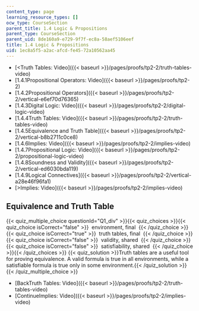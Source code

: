 ```yaml
---
content_type: page
learning_resource_types: []
ocw_type: CourseSection
parent_title: 1.4 Logic & Propositions
parent_type: CourseSection
parent_uid: 8de160a9-e729-9f7f-ec8a-58aef5106eef
title: 1.4 Logic & Propositions
uid: 1ec8a5f5-a2ac-afcd-fe45-72a10562aa45
---
```


*   [\<Truth Tables: Video]({{< baseurl >}}/pages/proofs/tp2-2/truth-tables-video)
*   [1.4.1Propositional Operators: Video]({{< baseurl >}}/pages/proofs/tp2-2)
*   [1.4.2Propositional Operators]({{< baseurl >}}/pages/proofs/tp2-2/vertical-e6ef70d76365)
*   [1.4.3Digital Logic: Video]({{< baseurl >}}/pages/proofs/tp2-2/digital-logic-video)
*   [1.4.4Truth Tables: Video]({{< baseurl >}}/pages/proofs/tp2-2/truth-tables-video)
*   [1.4.5Equivalence and Truth Table]({{< baseurl >}}/pages/proofs/tp2-2/vertical-b8b2711c0ce8)
*   [1.4.6Implies: Video]({{< baseurl >}}/pages/proofs/tp2-2/implies-video)
*   [1.4.7Propositional Logic: Video]({{< baseurl >}}/pages/proofs/tp2-2/propositional-logic-video)
*   [1.4.8Soundness and Validity]({{< baseurl >}}/pages/proofs/tp2-2/vertical-ed6030bda119)
*   [1.4.9Logical Connectives]({{< baseurl >}}/pages/proofs/tp2-2/vertical-a28e46f96fa1)
*   [\>Implies: Video]({{< baseurl >}}/pages/proofs/tp2-2/implies-video)

Equivalence and Truth Table
---------------------------

  
{{< quiz_multiple_choice questionId="Q1_div" >}}{{< quiz_choices >}}{{< quiz_choice isCorrect="false" >}}&nbsp; environment, final &nbsp;{{< /quiz_choice >}}
{{< quiz_choice isCorrect="true" >}}&nbsp; truth tables, final &nbsp;{{< /quiz_choice >}}
{{< quiz_choice isCorrect="false" >}}&nbsp; validity, shared &nbsp;{{< /quiz_choice >}}
{{< quiz_choice isCorrect="false" >}}&nbsp; satisfiability, shared &nbsp;{{< /quiz_choice >}}{{< /quiz_choices >}}
{{< quiz_solution >}}Truth tables are a useful tool for proving equivalence. A valid formula is true in all environments, while a satisfiable formula is true only in some environment.{{< /quiz_solution >}}{{< /quiz_multiple_choice >}}

*   [BackTruth Tables: Video]({{< baseurl >}}/pages/proofs/tp2-2/truth-tables-video)
*   [ContinueImplies: Video]({{< baseurl >}}/pages/proofs/tp2-2/implies-video)